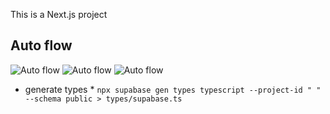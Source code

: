 This is a Next.js project   


## Auto flow

![Auto flow](https://i.imgur.com/W0nmhLv.jpg)
![Auto flow](https://i.imgur.com/VQe7V0A.jpg)
![Auto flow](https://i.imgur.com/REJFCsa.jpg)

* generate types *
`npx supabase gen types typescript --project-id " " --schema public > types/supabase.ts`